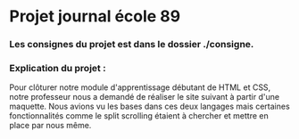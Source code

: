 # Projet journal école 89

### Les consignes du projet est dans le dossier ./consigne.

### Explication du projet :
Pour clôturer notre module d'apprentissage débutant de HTML et CSS, notre professeur nous a demandé de réaliser le site suivant à partir d'une maquette.
Nous avions vu les bases dans ces deux langages mais certaines fonctionnalités comme le split scrolling étaient à chercher et mettre en place par nous même. 
